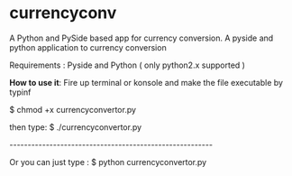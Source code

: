 # currencyconv
<p1>A Python and PySide based app for currency conversion. </p1>
<p2>A pyside and python application to currency conversion</p2>


<p>Requirements : Pyside and Python ( only python2.x supported )</p>

<B><p>How to use it</B>: Fire up terminal or konsole and make the file executable by typinf</p>

<p> $ chmod +x currencyconvertor.py</p>
<p>then type: $ ./currencyconvertor.py<p>
<p>--------------------------------------------------------</p>
<p> Or you can just type : $ python currencyconvertor.py </p>
